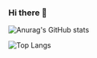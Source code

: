 ### Hi there 👋

<!--
**ChoiJunHo-GreenRibbon/ChoiJunHo-GreenRibbon** is a ✨ _special_ ✨ repository because its `README.md` (this file) appears on your GitHub profile.

Here are some ideas to get you started:

- 🔭 I’m currently working on ...
- 🌱 I’m currently learning ...
- 👯 I’m looking to collaborate on ...
- 🤔 I’m looking for help with ...
- 💬 Ask me about ...
- 📫 How to reach me: ...
- 😄 Pronouns: ...
- ⚡ Fun fact: ...
-->
![Anurag's GitHub stats](https://github-readme-stats.vercel.app/api?username=ChoiJunHo-GreenRibbon&show_icons=true&theme=dark)


![Top Langs](https://github-readme-stats.vercel.app/api/top-langs/?username=ChoiJunHo-GreenRibbon&layout=Demo&theme=dark)

